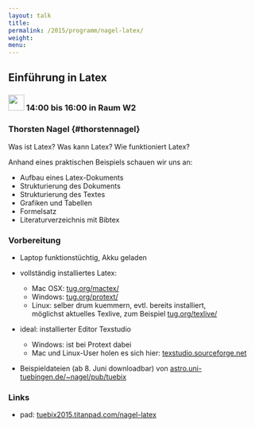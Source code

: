 ```yaml
---
layout: talk
title:
permalink: /2015/programm/nagel-latex/
weight: 
menu:
---
```

## Einführung in Latex

### <img height = "32" src="../../../images/workshop.svg"> 14:00 bis 16:00 in Raum W2

### Thorsten Nagel {#thorstennagel}

Was ist Latex? Was kann Latex? Wie funktioniert Latex?

Anhand eines praktischen Beispiels schauen wir uns an:

- Aufbau eines Latex-Dokuments
- Strukturierung des Dokuments
- Strukturierung des Textes
- Grafiken und Tabellen
- Formelsatz
- Literaturverzeichnis mit Bibtex

### Vorbereitung

- Laptop funktionstüchtig, Akku geladen
- vollständig installiertes Latex:
  - Mac OSX: <a href="http://www.tug.org/mactex/" target="_blank">tug.org/mactex/</a>
  - Windows: <a href="http://www.tug.org/protext/" target="_blank">tug.org/protext/</a>
  - Linux: selber drum kuemmern, evtl. bereits installiert,<br/>
möglichst aktuelles Texlive, zum Beispiel <a href="http://www.tug.org/texlive/" target="_blank">tug.org/texlive/</a>

- ideal: installierter Editor Texstudio
  - Windows: ist bei Protext dabei
  - Mac und Linux-User holen es sich hier: <a href="http://texstudio.sourceforge.net" target="_blank">texstudio.sourceforge.net</a>

- Beispieldateien (ab 8. Juni downloadbar) von <a href="http://astro.uni-tuebingen.de/~nagel/pub/tuebix" target="_blank">astro.uni-tuebingen.de/~nagel/pub/tuebix</a>

### Links

- pad: <a href="https://tuebix2015.titanpad.com/nagel-latex" target="_blank">tuebix2015.titanpad.com/nagel-latex</a>
